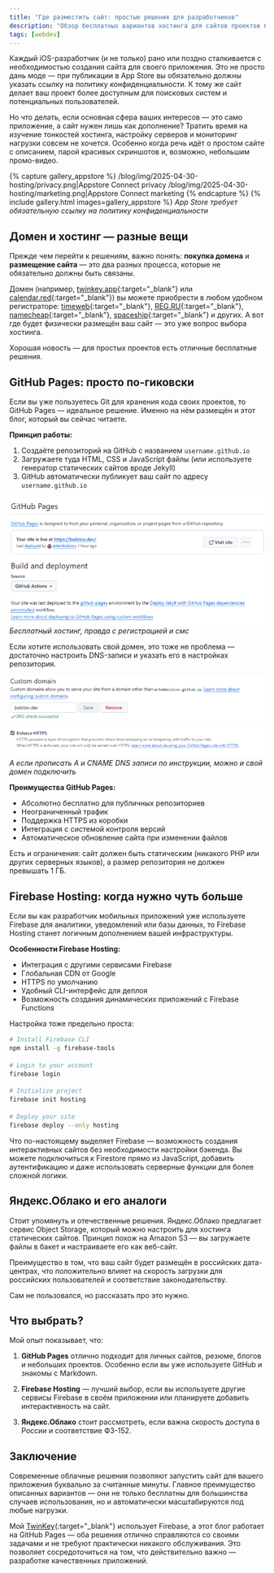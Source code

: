 ```yaml
---
title: "Где разместить сайт: простые решения для разработчиков"
description: "Обзор бесплатных вариантов хостинга для сайтов проектов без сложностей в настройке"
tags: [webdev]
---
```


Каждый iOS-разработчик (и не только) рано или поздно сталкивается с необходимостью создания сайта для своего приложения. Это не просто дань моде — при публикации в App Store вы обязательно должны указать ссылку на политику конфиденциальности. К тому же сайт делает ваш проект более доступным для поисковых систем и потенциальных пользователей.

Но что делать, если основная сфера ваших интересов — это само приложение, а сайт нужен лишь как дополнение? Тратить время на изучение тонкостей хостинга, настройку серверов и мониторинг нагрузки совсем не хочется. Особенно когда речь идёт о простом сайте с описанием, парой красивых скриншотов и, возможно, небольшим промо-видео.

{% capture gallery_appstore %}
/blog/img/2025-04-30-hosting/privacy.png|Appstore Connect privacy
/blog/img/2025-04-30-hosting/marketing.png|Appstore Connect marketing
{% endcapture %}
{% include gallery.html images=gallery_appstore %}
*App Store требует обязательную ссылку на политику конфиденциальности*

## Домен и хостинг — разные вещи

Прежде чем перейти к решениям, важно понять: **покупка домена** и **размещение сайта** — это два разных процесса, которые не обязательно должны быть связаны.

Домен (например, [twinkey.app](https://twinkey.app){:target="_blank"} или [calendar.red](https://calendar.red){:target="_blank"}) вы можете приобрести в любом удобном регистраторе: [timeweb](https://timeweb.com/services/domains/){:target="_blank"}, [REG.RU](https://www.reg.ru/domain/new/){:target="_blank"}, [namecheap](https://www.namecheap.com/){:target="_blank"}, [spaceship](https://www.spaceship.com/){:target="_blank"} и других. А вот где будет физически размещён ваш сайт — это уже вопрос выбора хостинга.

Хорошая новость — для простых проектов есть отличные бесплатные решения.

## GitHub Pages: просто по-гиковски

Если вы уже пользуетесь Git для хранения кода своих проектов, то GitHub Pages — идеальное решение. Именно на нём размещён и этот блог, который вы сейчас читаете.

**Принцип работы:**
1. Создаёте репозиторий на GitHub с названием `username.github.io`
2. Загружаете туда HTML, CSS и JavaScript файлы (или используете генератор статических сайтов вроде Jekyll)
3. GitHub автоматически публикует ваш сайт по адресу `username.github.io`

![Github Pages As Hosting](/blog/img/2025-04-30-hosting/github_pages.png)
*Бесплатный хостинг, правда с регистрацией и смс*

Если хотите использовать свой домен, это тоже не проблема — достаточно настроить DNS-записи и указать его в настройках репозитория.

![Github Pages with custom domain](/blog/img/2025-04-30-hosting/github_pages_2.png)
*А если прописать A и CNAME DNS записи по инструкции, можно и свой домен подключить*

**Преимущества GitHub Pages:**
- Абсолютно бесплатно для публичных репозиториев
- Неограниченный трафик
- Поддержка HTTPS из коробки
- Интеграция с системой контроля версий
- Автоматическое обновление сайта при изменении файлов

Есть и ограничения: сайт должен быть статическим (никакого PHP или других серверных языков), а размер репозитория не должен превышать 1 ГБ.

## Firebase Hosting: когда нужно чуть больше

Если вы как разработчик мобильных приложений уже используете Firebase для аналитики, уведомлений или базы данных, то Firebase Hosting станет логичным дополнением вашей инфраструктуры.

**Особенности Firebase Hosting:**
- Интеграция с другими сервисами Firebase
- Глобальная CDN от Google
- HTTPS по умолчанию
- Удобный CLI-интерфейс для деплоя
- Возможность создания динамических приложений с Firebase Functions

Настройка тоже предельно проста:

```bash
# Install Firebase CLI
npm install -g firebase-tools

# Login to your account
firebase login

# Initialize project
firebase init hosting

# Deploy your site
firebase deploy --only hosting
```

Что по-настоящему выделяет Firebase — возможность создания интерактивных сайтов без необходимости настройки бэкенда. Вы можете подключиться к Firestore прямо из JavaScript, добавить аутентификацию и даже использовать серверные функции для более сложной логики.

## Яндекс.Облако и его аналоги

Стоит упомянуть и отечественные решения. Яндекс.Облако предлагает сервис Object Storage, который можно настроить для хостинга статических сайтов. Принцип похож на Amazon S3 — вы загружаете файлы в бакет и настраиваете его как веб-сайт.

Преимущество в том, что ваш сайт будет размещён в российских дата-центрах, что положительно влияет на скорость загрузки для российских пользователей и соответствие законодательству.

Сам не пользовался, но рассказать про это нужно.

## Что выбрать?

Мой опыт показывает, что:

1. **GitHub Pages** отлично подходит для личных сайтов, резюме, блогов и небольших проектов. Особенно если вы уже используете GitHub и знакомы с Markdown.

2. **Firebase Hosting** — лучший выбор, если вы используете другие сервисы Firebase в своём приложении или планируете добавить интерактивность на сайт.

3. **Яндекс.Облако** стоит рассмотреть, если важна скорость доступа в России и соответствие ФЗ-152.

## Заключение

Современные облачные решения позволяют запустить сайт для вашего приложения буквально за считанные минуты. Главное преимущество описанных вариантов — они не только бесплатны для большинства случаев использования, но и автоматически масштабируются под любые нагрузки.

Мой [TwinKey](https://twinkey.app){:target="_blank"} использует Firebase, а этот блог работает на GitHub Pages — оба решения отлично справляются со своими задачами и не требуют практически никакого обслуживания. Это позволяет сосредоточиться на том, что действительно важно — разработке качественных приложений.
